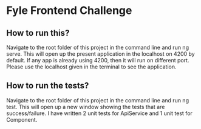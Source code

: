 # Fyle Frontend Challenge

## How to run this?

Navigate to the root folder of this project in the command line and run ng serve.
This will open up the present application in the localhost on 4200 by default.
If any app is already using 4200, then it will run on different port.
Please use the localhost given in the terminal to see the application.

## How to run the tests?

Navigate to the root folder of this project in the command line and run ng test.
This will open up a new window showing the tests that are success/failure.
I have written 2 unit tests for ApiService and 1 unit test for Component.
